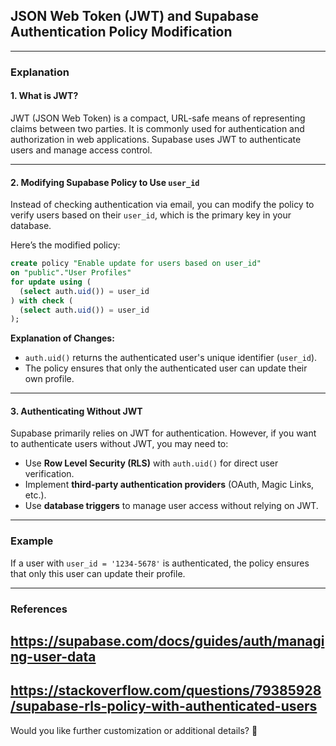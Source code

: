 ## JSON Web Token (JWT) and Supabase Authentication Policy Modification

---

### Explanation

#### 1. What is JWT?
JWT (JSON Web Token) is a compact, URL-safe means of representing claims between two parties. It is commonly used for authentication and authorization in web applications. Supabase uses JWT to authenticate users and manage access control.

---

#### 2. Modifying Supabase Policy to Use `user_id`
Instead of checking authentication via email, you can modify the policy to verify users based on their `user_id`, which is the primary key in your database.

Here’s the modified policy:

```sql
create policy "Enable update for users based on user_id"
on "public"."User Profiles"
for update using (
  (select auth.uid()) = user_id
) with check (
  (select auth.uid()) = user_id
);
```

**Explanation of Changes:**
- `auth.uid()` returns the authenticated user's unique identifier (`user_id`).
- The policy ensures that only the authenticated user can update their own profile.

---

#### 3. Authenticating Without JWT
Supabase primarily relies on JWT for authentication. However, if you want to authenticate users without JWT, you may need to:
- Use **Row Level Security (RLS)** with `auth.uid()` for direct user verification.
- Implement **third-party authentication providers** (OAuth, Magic Links, etc.).
- Use **database triggers** to manage user access without relying on JWT.

---

### Example
If a user with `user_id = '1234-5678'` is authenticated, the policy ensures that only this user can update their profile.

---

### References
## https://supabase.com/docs/guides/auth/managing-user-data ##
## https://stackoverflow.com/questions/79385928/supabase-rls-policy-with-authenticated-users ##

Would you like further customization or additional details? 🚀
